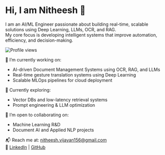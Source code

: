 # Hi, I am Nitheesh 👋

I am an AI/ML Engineer passionate about building real-time, scalable solutions using Deep Learning, LLMs, OCR, and RAG.  
My core focus is developing intelligent systems that improve automation, efficiency, and decision-making.

![Profile views](https://komarev.com/ghpvc/?username=nitheeshvijayan156&color=blue)

🔭 I’m currently working on:
- AI-driven Document Management Systems using OCR, RAG, and LLMs
- Real-time gesture translation systems using Deep Learning
- Scalable MLOps pipelines for cloud deployment

🌱 Currently exploring:
- Vector DBs and low-latency retrieval systems
- Prompt engineering & LLM optimization

🤝 I’m open to collaborating on:
- Machine Learning R&D
- Document AI and Applied NLP projects

📬 Reach me at: [nitheesh.vijayan156@gmail.com](mailto:nitheesh.vijayan156@gmail.com)  
🔗 [LinkedIn](https://www.linkedin.com/in/nitheesh-vijayan-4787291a2) | [GitHub](https://github.com/nitheeshvijayan156)


